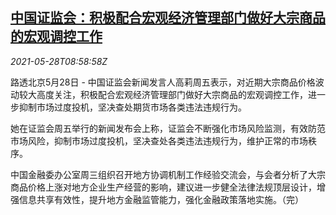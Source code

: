 <!--1622192462000-->
[中国证监会：积极配合宏观经济管理部门做好大宗商品的宏观调控工作](https://cn.reuters.com/article/china-csrc-commodities-regs-0528-idCNKCS2D90T5)
------

<div><i>2021-05-28T08:58:58Z</i></div><p>路透北京5月28日 - 中国证监会新闻发言人高莉周五表示，对近期大宗商品价格波动较大高度关注，积极配合宏观经济管理部门做好大宗商品的宏观调控工作，进一步抑制市场过度投机，坚决查处期货市场各类违法违规行为。</p><p>她在证监会周五举行的新闻发布会上称，证监会不断强化市场风险监测，有效防范市场风险，抑制市场过度投机，坚决查处各类违法违规行为，维护正常的市场秩序。</p><p>中国金融委办公室周三组织召开地方协调机制工作经验交流会，与会者分析了大宗商品价格上涨对地方企业生产经营的影响，建议进一步健全法律法规顶层设计，增强信息共享有效性，提升地方金融监管能力，强化金融政策落地实施。（完）</p>
